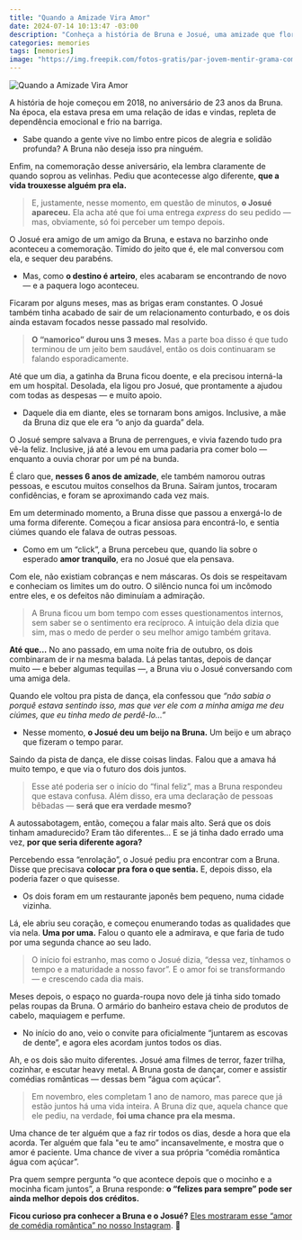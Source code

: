 ```yaml
---
title: "Quando a Amizade Vira Amor"
date: 2024-07-14 10:13:47 -03:00
description: "Conheça a história de Bruna e Josué, uma amizade que floresceu em amor e um relacionamento sincero"
categories: memories
tags: [memories]
image: "https://img.freepik.com/fotos-gratis/par-jovem-mentir-grama-com-balloon-coracao_23-2148020049.jpg"
---
```

![Quando a Amizade Vira Amor](https://img.freepik.com/fotos-gratis/par-jovem-mentir-grama-com-balloon-coracao_23-2148020049.jpg)

A história de hoje começou em 2018, no aniversário de 23 anos da Bruna. Na época, ela estava presa em uma relação de idas e vindas, repleta de dependência emocional e frio na barriga.

-   Sabe quando a gente vive no limbo entre picos de alegria e solidão profunda? A Bruna não deseja isso pra ninguém.
    

Enfim, na comemoração desse aniversário, ela lembra claramente de quando soprou as velinhas. Pediu que acontecesse algo diferente,  **que a vida trouxesse alguém pra ela.**

> E, justamente, nesse momento, em questão de minutos, **o Josué
> apareceu.**  Ela acha até que foi uma entrega  _express_ do seu pedido
> — mas, obviamente, só foi perceber um tempo depois.

O Josué era amigo de um amigo da Bruna, e estava no barzinho onde aconteceu a comemoração. Tímido do jeito que é, ele mal conversou com ela, e sequer deu parabéns.

-   Mas, como  **o destino é arteiro**, eles acabaram se encontrando de novo — e a paquera logo aconteceu.
    

Ficaram por alguns meses, mas as brigas eram constantes. O Josué também tinha acabado de sair de um relacionamento conturbado, e os dois ainda estavam focados nesse passado mal resolvido.

> **O “namorico” durou uns 3 meses.**  Mas a parte boa disso é que tudo terminou de um jeito bem saudável, então os dois continuaram se
> falando esporadicamente.

Até que um dia, a gatinha da Bruna ficou doente, e ela precisou interná-la em um hospital. Desolada, ela ligou pro Josué, que prontamente a ajudou com todas as despesas — e muito apoio.

-   Daquele dia em diante, eles se tornaram bons amigos. Inclusive, a mãe da Bruna diz que ele era “o anjo da guarda” dela.
    

O Josué sempre salvava a Bruna de perrengues, e vivia fazendo tudo pra vê-la feliz. Inclusive, já até a levou em uma padaria pra comer bolo — enquanto a ouvia chorar por um pé na bunda.

É claro que, **nesses 6 anos de amizade**, ele também namorou outras pessoas, e escutou muitos conselhos da Bruna. Saíram juntos, trocaram confidências, e foram se aproximando cada vez mais.

Em um determinado momento, a Bruna disse que passou a enxergá-lo de uma forma diferente. Começou a ficar ansiosa para encontrá-lo, e sentia ciúmes quando ele falava de outras pessoas.

-   Como em um “click”, a Bruna percebeu que, quando lia sobre o esperado  **amor tranquilo**, era no Josué que ela pensava.
    

Com ele, não existiam cobranças e nem máscaras. Os dois se respeitavam e conheciam os limites um do outro. O silêncio nunca foi um incômodo entre eles, e os defeitos não diminuíam a admiração.

> A Bruna ficou um bom tempo com esses questionamentos internos, sem
> saber se o sentimento era recíproco. A intuição dela dizia que sim,
> mas o medo de perder o seu melhor amigo também gritava.

**Até que…** No ano passado, em uma noite fria de outubro, os dois combinaram de ir na mesma balada. Lá pelas tantas, depois de dançar muito — e beber algumas tequilas —, a Bruna viu o Josué conversando com uma amiga dela.

Quando ele voltou pra pista de dança, ela confessou que  _“não sabia o porquê estava sentindo isso, mas que ver ele com a minha amiga me deu ciúmes, que eu tinha medo de perdê-lo…”_

-   Nesse momento,  **o Josué deu um beijo na Bruna.**  Um beijo e um abraço que fizeram o tempo parar.
    

Saindo da pista de dança, ele disse coisas lindas. Falou que a amava há muito tempo, e que via o futuro dos dois juntos.

> Esse até poderia ser o início do “final feliz”, mas a Bruna respondeu
> que estava confusa. Além disso, era uma declaração de pessoas bêbadas
> —  **será que era verdade mesmo?**

A autossabotagem, então, começou a falar mais alto. Será que os dois tinham amadurecido? Eram tão diferentes… E se já tinha dado errado uma vez,  **por que seria diferente agora?**

Percebendo essa “enrolação”, o Josué pediu pra encontrar com a Bruna. Disse que precisava  **colocar pra fora o que sentia.** E, depois disso, ela poderia fazer o que quisesse.

-   Os dois foram em um restaurante japonês bem pequeno, numa cidade vizinha.
    

Lá, ele abriu seu coração, e começou enumerando todas as qualidades que via nela.  **Uma por uma.** Falou o quanto ele a admirava, e que faria de tudo por uma segunda chance ao seu lado.

> O início foi estranho, mas como o Josué dizia, “dessa vez, tínhamos o
> tempo e a maturidade a nosso favor”. E o amor foi se transformando — e
> crescendo cada dia mais.

Meses depois, o espaço no guarda-roupa novo dele já tinha sido tomado pelas roupas da Bruna. O armário do banheiro estava cheio de produtos de cabelo, maquiagem e perfume.

-   No início do ano, veio o convite para oficialmente “juntarem as escovas de dente”, e agora eles acordam juntos todos os dias.
    

Ah, e os dois são muito diferentes. Josué ama filmes de terror, fazer trilha, cozinhar, e escutar heavy metal. A Bruna gosta de dançar, comer e assistir comédias românticas — dessas bem “água com açúcar”.

> Em novembro, eles completam 1 ano de namoro, mas parece que já estão
> juntos há uma vida inteira. A Bruna diz que, aquela chance que ele
> pediu, na verdade,  **foi uma chance pra ela mesma.**

Uma chance de ter alguém que a faz rir todos os dias, desde a hora que ela acorda. Ter alguém que fala "eu te amo” incansavelmente, e mostra que o amor é paciente. Uma chance de viver a sua própria “comédia romântica água com açúcar”.

Pra quem sempre pergunta “o que acontece depois que o mocinho e a mocinha ficam juntos”, a Bruna responde: **o “felizes para sempre” pode ser ainda melhor depois dos créditos.**

**Ficou curioso pra conhecer a Bruna e o Josué?** [Eles mostraram esse “amor de comédia romântica” no nosso Instagram](#sandy). 🧸